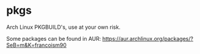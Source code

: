 # pkgs

Arch Linux PKGBUILD's, use at your own risk.

Some packages can be found in AUR: <https://aur.archlinux.org/packages/?SeB=m&K=francoism90>
